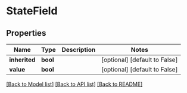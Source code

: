 # StateField

## Properties
Name | Type | Description | Notes
------------ | ------------- | ------------- | -------------
**inherited** | **bool** |  | [optional] [default to False]
**value** | **bool** |  | [optional] [default to False]

[[Back to Model list]](../README.md#documentation-for-models) [[Back to API list]](../README.md#documentation-for-api-endpoints) [[Back to README]](../README.md)



